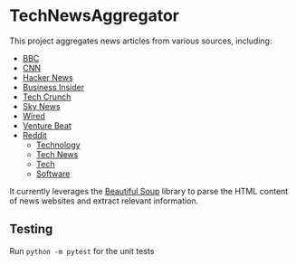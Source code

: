 # TechNewsAggregator

This project aggregates news articles from various sources, including:

* [BBC](https://www.bbc.co.uk/news/technology)
* [CNN](https://edition.cnn.com/business/tech)
* [Hacker News](https://news.ycombinator.com/)
* [Business Insider](https://www.businessinsider.com/tech)
* [Tech Crunch](https://techcrunch.com/)
* [Sky News](https://news.sky.com/technology/)
* [Wired](https://www.wired.co.uk/topic/technology/)
* [Venture Beat](https://venturebeat.com/)
* [Reddit](https://www.reddit.com)
    * [Technology](https://www.reddit.com/r/technology/)
    * [Tech News](https://www.reddit.com/r/technews/)
    * [Tech](https://www.reddit.com/r/tech/)
    * [Software](https://www.reddit.com/r/software/)
    
It currently leverages the [Beautiful Soup](https://www.crummy.com/software/BeautifulSoup/) library to parse the HTML content of news websites and extract relevant information.

## Testing ##

Run ```python -m pytest``` for the unit tests
